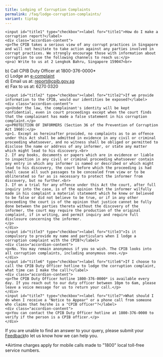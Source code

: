 ```yaml
---
title: Lodging of Corruption Complaints
permalink: /faq/lodge-corruption-complaints/
variant: tiptap
---
```

<pre><code>&lt;input id="title1" type="checkbox"&gt;&lt;label for="title1"&gt;How do I make a corruption report?&lt;/label&gt;
&lt;div class="accordion-content"&gt;
&lt;p&gt;The CPIB takes a serious view of any corrupt practices in Singapore and will not hesitate to take action against any parties involved in corrupt practices. We strongly encourage those with information about corruption to use the following channels to reach us:&lt;/p&gt;
&lt;p&gt;a) Write to us at 2 Lengkok Bahru, Singapore 159047&lt;br&gt;</code></pre>
<p>b) Call CPIB Duty Officer at 1800-376-0000*
<br>c) Lodge an <a href="/e-services/e-complaint-for-corrupt-conduct/" rel="noopener noreferrer nofollow" target="_blank">e-complaint</a> 
<br>d) Email us at: <a href="mailto: report@cpib.gov.sg" rel="noopener noreferrer nofollow" target="_blank">report@cpib.gov.sg</a> 
<br>e) Fax to us at: 6270 0320</p>
<p></p><pre><code>&lt;input id="title2" type="checkbox"&gt;&lt;label for="title2"&gt;If we provide information to the CPIB, would our identities be exposed?&lt;/label&gt;
&lt;div class="accordion-content"&gt;
&lt;p&gt;Under the law, the complainant's identity will be kept confidential, even in court proceedings except when the court finds that the complainant has made a false statement in his corruption complaint.&lt;/p&gt;
&lt;p&gt;PROTECTION OF INFORMERS (Section 36 of the Prevention of Corruption Act 1960):&lt;/p&gt;
&lt;p&gt;1. Except as hereinafter provided, no complaints as to an offence under this Act shall be admitted in evidence in any civil or criminal proceeding whatsoever, and no witness shall be obliged or permitted to disclose the name or address of any informer, or state any matter which might lead to his discovery.&lt;br&gt;
2. If any books, documents or papers which are in evidence or liable to inspection in any civil or criminal proceeding whatsoever contain any entry in which any informer is named or described or which might lead to his discovery, the court before which the proceeding is had shall cause all such passages to be concealed from view or to be obliterated so far as is necessary to protect the informer from discovery, but no further.&lt;br&gt;
3. If on a trial for any offence under this Act the court, after full inquiry into the case, is of the opinion that the informer wilfully made in his complaint a material statement which he knew or believed to be false or did not believe to be true, or if in any other proceeding the court is of the opinion that justice cannot be fully done between the parties thereto without the discovery of the informer, the court may require the production of the original complaint, if in writing, and permit inquiry and require full disclosure concerning the informer.
&lt;/p&gt;
&lt;/div&gt;
&lt;input id="title3" type="checkbox"&gt;&lt;label for="title3"&gt;Is it compulsory to provide my name and particulars when I lodge a corruption complaint with the CPIB?&lt;/label&gt;
&lt;div class="accordion-content"&gt;
&lt;p&gt;No. You may remain anonymous if you so wish. The CPIB looks into all corruption complaints, including anonymous ones.&lt;/p&gt;
&lt;/div&gt;
&lt;input id="title6" type="checkbox"&gt;&lt;label for="title6"&gt;If I choose to call the CPIB Duty Officer hotline to lodge the corruption complaint, what time can I make the call?&lt;/label&gt;
&lt;div class="accordion-content"&gt;
&lt;p&gt;The CPIB Duty Officer hotline 1800-376-0000* is available every day. If you reach out to our duty officer between 10pm to 6am, please leave a voice message for us to return your call.&lt;/p&gt;
&lt;/div&gt;
&lt;input id="title7" type="checkbox"&gt;&lt;label for="title7"&gt;What should I do when I receive a "Notice to Appear" or a phone call from someone who claims that he/she is a "CPIB officer"?&lt;/label&gt;
&lt;div class="accordion-content"&gt;
&lt;p&gt;You can contact the CPIB Duty Officer hotline at 1800-376-0000 to verify if the person is a CPIB officer.&lt;/p&gt;
&lt;/div&gt;</code></pre>
<p></p>
<p>If you are unable to find an answer to your query, please submit your
<a href="mailto: info@cpib.gov.sg" rel="noopener noreferrer nofollow" target="_blank">Feedback</a>to let us know how we can help you.</p>
<p>*Airtime charges apply for mobile calls made to "1800" local toll-free
service numbers.</p>